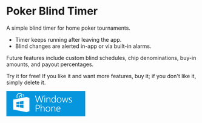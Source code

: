 # Poker Blind Timer

<div id="mspb-9NBLGGGZJNHK" class="9NBLGGGZJNHK" style="float: right; margin: 12px;"></div>
<script src="https://storebadge.azureedge.net/src/badge-1.6.1.js"></script>
<script>
mspb('9NBLGGGZJNHK', function(badge) {
document.getElementById('mspb-9NBLGGGZJNHK').innerHTML = badge;
});
</script>

A simple blind timer for home poker tournaments.

- Timer keeps running after leaving the app.
- Blind changes are alerted in-app or via built-in alarms.

Future features include custom blind schedules, chip denominations, buy-in amounts, and payout percentages.

Try it for free! If you like it and want more features, buy it; if you don't like it, simply delete it.

[![Exclusively available for Windows Phone][install-img]][store-link]

[install-img]: ../../img/windowsphone_208x67_blu.png
[store-img]: ../../img/store-pokerblindtimer-252x252.png#right
[store-link]: https://www.microsoft.com/store/apps/9NBLGGGZJNHK
